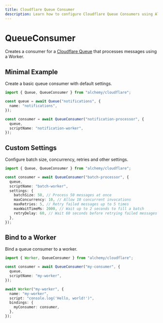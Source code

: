 ```yaml
---
title: Cloudflare Queue Consumer
description: Learn how to configure Cloudflare Queue Consumers using Alchemy to process messages from your Cloudflare Queues.
---
```


# QueueConsumer

Creates a consumer for a [Cloudflare Queue](https://developers.cloudflare.com/queues/platform/consumers/) that processes messages using a Worker.

## Minimal Example

Create a basic queue consumer with default settings.

```ts
import { Queue, QueueConsumer } from "alchemy/cloudflare";

const queue = await Queue("notifications", {
  name: "notifications",
});

const consumer = await QueueConsumer("notification-processor", {
  queue,
  scriptName: "notification-worker",
});
```

## Custom Settings

Configure batch size, concurrency, retries and other settings.

```ts
import { Queue, QueueConsumer } from "alchemy/cloudflare";

const consumer = await QueueConsumer("batch-processor", {
  queue,
  scriptName: "batch-worker",
  settings: {
    batchSize: 50, // Process 50 messages at once
    maxConcurrency: 10, // Allow 10 concurrent invocations
    maxRetries: 5, // Retry failed messages up to 5 times
    maxWaitTimeMs: 2000, // Wait up to 2 seconds to fill a batch
    retryDelay: 60, // Wait 60 seconds before retrying failed messages
  },
});
```

## Bind to a Worker

Bind a queue consumer to a worker.

```ts
import { Worker, QueueConsumer } from "alchemy/cloudflare";

const consumer = await QueueConsumer("my-consumer", {
  queue,
  scriptName: "my-worker",
});

await Worker("my-worker", {
  name: "my-worker",
  script: "console.log('Hello, world!')",
  bindings: {
    myConsumer: consumer,
  },
});
```
